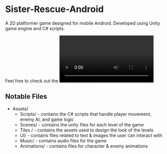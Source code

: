 # Sister-Rescue-Android
A 2D platformer game designed for mobile Android.  Developed using Unity game engine and C# scripts.

Feel free to check out the ![demo of game][demo]

Notable Files
-------------
* Assets/
  * Scripts/ - contains the C# scripts that handle player movement, enemy AI, and game logic
  * Scenes/ - contains the unity files for each level of the game
  * Tiles / - contains the assets used to design the look of the levels
  * UI/ - contains files related to text & images the user can interact with
  * Music/ - contains audio files for the game
  * Animations/ - contains files for character & enemy animations

[demo]: video/Demo.mp4
